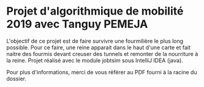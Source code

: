 # Projet d'algorithmique de mobilité 2019 avec Tanguy PEMEJA

L'objectif de ce projet est de faire survivre une fourmilière le plus long possible.
Pour ce faire, une reine apparait dans le haut d'une carte et fait naitre des fourmis devant creuser des tunnels et remonter de la nourriture à la reine.
Projet réalisé avec le module jobtsim sous IntelliJ IDEA (java).

Pour plus d'informations, merci de vous référer au PDF fourni à la racine du dossier.

